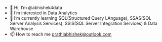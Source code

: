 - 👋 Hi, I’m @abhishek4data
- 👀 I’m interested in Data Analytics
- 🌱 I’m currently learning SQL(Structured Query LAnguage), SSAS(SQL Server Analysis Services), SSIS(SQL Server Integration Services) & Data Warehouse 
- 📫 How to reach me prathiabhishek@outlook.com
